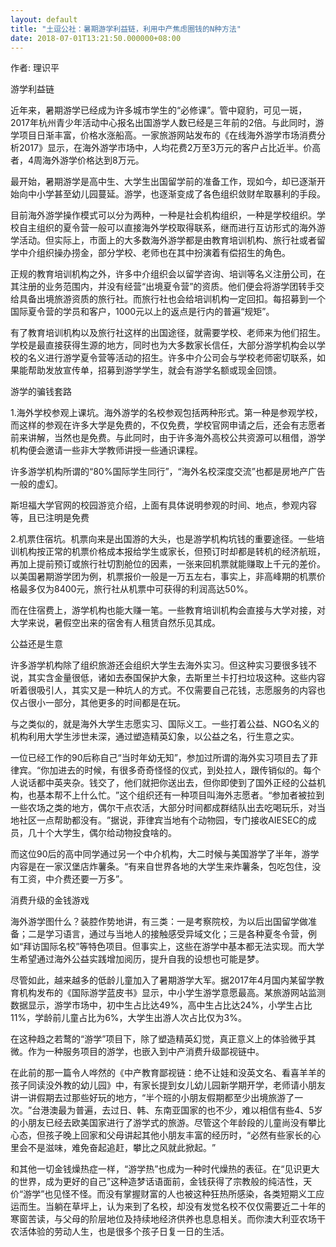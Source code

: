 ```yaml
---
layout: default
title: "土逗公社：暑期游学利益链，利用中产焦虑圈钱的N种方法"
date: 2018-07-01T13:21:50.000000+08:00
---
```


作者: 理识平

游学利益链

近年来，暑期游学已经成为许多城市学生的‌‌“必修课‌‌”。管中窥豹，可见一斑，2017年杭州青少年活动中心报名出国游学人数已经是三年前的2倍。与此同时，游学项目日渐丰富，价格水涨船高。一家旅游网站发布的《在线海外游学市场消费分析2017》显示，在海外游学市场中，人均花费2万至3万元的客户占比近半。价高者，4周海外游学价格达到8万元。

最开始，暑期游学是高中生、大学生出国留学前的准备工作，现如今，却已逐渐开始向中小学甚至幼儿园蔓延。游学，也逐渐变成了各色组织敛财牟取暴利的手段。

目前海外游学操作模式可以分为两种，一种是社会机构组织，一种是学校组织。学校自主组织的夏令营一般可以直接海外学校取得联系，继而进行互访形式的海外游学活动。但实际上，市面上的大多数海外游学都是由教育培训机构、旅行社或者留学中介组织操办捞金，部分学校、老师也在其中扮演着有偿招生的角色。

正规的教育培训机构之外，许多中介组织会以留学咨询、培训等名义注册公司，在其注册的业务范围内，并没有经营‌‌“出境夏令营‌‌”的资质。他们便会将游学团转手交给具备出境旅游资质的旅行社。而旅行社也会给培训机构一定回扣。每招募到一个国际夏令营的学员和客户，1000元以上的返点是行内的普遍‌‌“规矩‌‌”。

有了教育培训机构以及旅行社这样的出国途径，就需要学校、老师来为他们招生。学校是最直接获得生源的地方，同时也为大多数家长信任，大部分游学机构会以学校的名义进行游学夏令营等活动的招生。许多中介公司会与学校老师密切联系，如果能帮助发放宣传单，招募到游学学生，就会有游学名额或现金回馈。

游学的骗钱套路

1.海外学校参观上课坑。海外游学的名校参观包括两种形式。第一种是参观学校，而这样的参观在许多大学是免费的，不仅免费，学校官网申请之后，还会有志愿者前来讲解，当然也是免费。与此同时，由于许多海外高校公共资源可以租借，游学机构便会邀请一些非大学教师讲授一些通识课程。

许多游学机构所谓的‌‌“80%国际学生同行‌‌”，‌‌“海外名校深度交流‌‌”也都是房地产广告一般的虚幻。


斯坦福大学官网的校园游览介绍，上面有具体说明参观的时间、地点，参观内容等，且已注明是免费

2.机票住宿坑。机票向来是出国游的大头，也是游学机构坑钱的重要途径。一些培训机构按正常的机票价格成本报给学生或家长，但预订时却都是转机的经济航班，再加上提前预订或旅行社切割舱位的因素，一张来回机票就能赚取上千元的差价。以美国暑期游学团为例，机票报价一般是一万五左右，事实上，非高峰期的机票价格最多仅为8400元，旅行社从机票中可获得的利润高达50%。

而在住宿费上，游学机构也能大赚一笔。一些教育培训机构会直接与大学对接，对大学来说，暑假空出来的宿舍有人租赁自然乐见其成。

公益还是生意

许多游学机构除了组织旅游还会组织大学生去海外实习。但这种实习要很多钱不说，其实含金量很低，诸如去泰国保护大象，去斯里兰卡打扫垃圾这种。这些内容听着很吸引人，其实又是一种坑人的方式。不仅需要自己花钱，志愿服务的内容也仅占很小一部分，其他更多的时间都是在玩。

与之类似的，就是海外大学生志愿实习、国际义工。一些打着公益、NGO名义的机构利用大学生涉世未深，通过塑造精英幻象，以公益之名，行生意之实。

一位已经工作的90后称自己‌‌“当时年幼无知‌‌”，参加过所谓的海外实习项目去了菲律宾。‌‌“你加进去的时候，有很多奇奇怪怪的仪式，到处拉人，跟传销似的。每个人说话都中英夹杂。钱交了，他们就把你送出去，但你即使到了国外正经的公益机构，也基本帮不上什么忙。‌‌”这个组织还有一种项目叫海外志愿者。‌‌“参加者被拉到一些农场之类的地方，偶尔干点农活，大部分时间都成群结队出去吃喝玩乐，对当地社区一点帮助都没有。‌‌”据说，菲律宾当地有个动物园，专门接收AIESEC的成员，几十个大学生，偶尔给动物投食啥的。

而这位90后的高中同学通过另一个中介机构，大二时候与美国游学了半年，游学内容是在一家汉堡店炸薯条。‌‌“有来自世界各地的大学生来炸薯条，包吃包住，没有工资，中介费还要一万多‌‌”。

消费升级的金钱游戏

海外游学图什么？装腔作势地讲，有三类：一是考察院校，为以后出国留学做准备；二是学习语言，通过与当地人的接触感受异域文化；三是各种夏冬令营，例如‌‌“拜访国际名校‌‌”等特色项目。但事实上，这些在游学中基本都无法实现。而大学生希望通过海外公益实践增加阅历，提升自我的设想也可能是梦。

尽管如此，越来越多的低龄儿童加入了暑期游学大军。据2017年4月国内某留学教育机构发布的《国际游学蓝皮书》显示，中小学生游学意愿最高。某旅游网站监测数据显示，游学市场中，初中生占比达49%，高中生占比达24%，小学生占比11%，学龄前儿童占比为6%，大学生出游人次占比仅为3%。

在这种趋之若鹜的‌‌“游学‌‌”项目下，除了塑造精英幻觉，真正意义上的体验微乎其微。作为一种服务项目的游学，也嵌入到中产消费升级鄙视链中。

在此前的那一篇令人哗然的《中产教育鄙视链：绝不让娃和没英文名、看喜羊羊的孩子同读没外教的幼儿园》中，有家长提到女儿幼儿园新学期开学，老师请小朋友讲一讲假期去过那些好玩的地方，‌‌“半个班的小朋友假期都至少出境旅游了一次。‌‌”台港澳最为普遍，去过日、韩、东南亚国家的也不少，难以相信有些4、5岁的小朋友已经去欧美国家进行了游学式的旅游。尽管这个年龄段的儿童尚没有攀比心态，但孩子晚上回家和父母讲起其他小朋友丰富的经历时，‌‌“必然有些家长的心里会不是滋味，难免奋起追赶，攀比之风就此掀起。‌‌”

和其他一切金钱燥热症一样，‌‌“游学热‌‌”也成为一种时代燥热的表征。在‌‌“见识更大的世界，成为更好的自己‌‌”这种造梦话语面前，金钱获得了宗教般的纯洁性，天价‌‌“游学‌‌”也见怪不怪。而没有掌握财富的人也被这种狂热所感染，各类短期义工应运而生。当躺在草坪上，认为来到了名校，却没有发觉名校不仅仅需要近二十年的寒窗苦读，与父母的阶层地位及持续地经济供养也息息相关。而你澳大利亚农场干农活体验的劳动人生，也是很多个孩子日复一日的生活。

